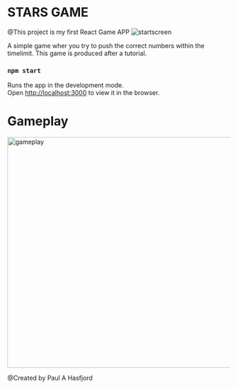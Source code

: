 # STARS GAME 
@This project is my first React Game APP 
<img alt="startscreen" src="https://user-images.githubusercontent.com/9897451/77173553-f4685f00-6abf-11ea-91ec-541f41080bae.png">

A simple game wher you try to push the correct numbers within the timelimit.
This game is produced after a tutorial.

### `npm start`

Runs the app in the development mode.<br />
Open [http://localhost:3000](http://localhost:3000) to view it in the browser.

# Gameplay

<img width="521" alt="gameplay" src="https://user-images.githubusercontent.com/9897451/77173286-8f146e00-6abf-11ea-8623-6440c201a2c1.png">

@Created by Paul A Hasfjord
